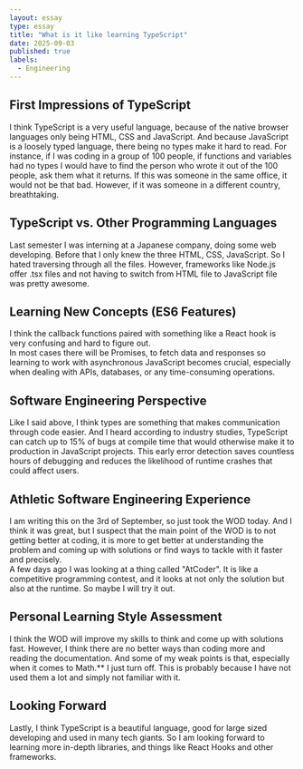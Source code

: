 ```yaml
---
layout: essay
type: essay
title: "What is it like learning TypeScript"
date: 2025-09-03
published: true
labels:
  - Engineering
---
```


## First Impressions of TypeScript  
I think TypeScript is a very useful language, because of the native browser languages only being HTML, CSS and JavaScript. And because JavaScript is a loosely typed language, there being no types make it hard to read. For instance, if I was coding in a group of 100 people, if functions and variables had no types I would have to find the person who wrote it out of the 100 people, ask them what it returns. If this was someone in the same office, it would not be that bad. However, if it was someone in a different country, breathtaking.

## TypeScript vs. Other Programming Languages  
Last semester I was interning at a Japanese company, doing some web developing. Before that I only knew the three HTML, CSS, JavaScript. So I hated traversing through all the files. However, frameworks like Node.js offer .tsx files and not having to switch from HTML file to JavaScript file was pretty awesome.

## Learning New Concepts (ES6 Features)  
I think the callback functions paired with something like a React hook is very confusing and hard to figure out.  
In most cases there will be Promises, to fetch data and responses so learning to work with asynchronous JavaScript becomes crucial, especially when dealing with APIs, databases, or any time-consuming operations.

## Software Engineering Perspective  
Like I said above, I think types are something that makes communication through code easier. And I heard according to industry studies, TypeScript can catch up to 15% of bugs at compile time that would otherwise make it to production in JavaScript projects. This early error detection saves countless hours of debugging and reduces the likelihood of runtime crashes that could affect users.

## Athletic Software Engineering Experience  
I am writing this on the 3rd of September, so just took the WOD today. And I think it was great, but I suspect that the main point of the WOD is to not getting better at coding, it is more to get better at understanding the problem and coming up with solutions or find ways to tackle with it faster and precisely.  
A few days ago I was looking at a thing called "AtCoder". It is like a competitive programming contest, and it looks at not only the solution but also at the runtime. So maybe I will try it out.

## Personal Learning Style Assessment  
I think the WOD will improve my skills to think and come up with solutions fast. However, I think there are no better ways than coding more and reading the documentation. And some of my weak points is that, especially when it comes to Math.** I just turn off. This is probably because I have not used them a lot and simply not familiar with it.

## Looking Forward  
Lastly, I think TypeScript is a beautiful language, good for large sized developing and used in many tech giants. So I am looking forward to learning more in-depth libraries, and things like React Hooks and other frameworks.